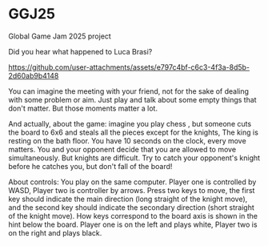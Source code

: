 # GGJ25
Global Game Jam 2025 project

Did you hear what happened to Luca Brasi?

https://github.com/user-attachments/assets/e797c4bf-c6c3-4f3a-8d5b-2d60ab9b4148

You can imagine the meeting with your friend, not for the sake of dealing with some problem or aim. Just play and talk about some empty things that don't matter. But those moments matter a lot.

And actually, about the game: imagine you play chess , but someone cuts the board to 6x6 and steals all the pieces except for the knights, The king is resting on the bath floor. You have 10 seconds on the clock, every move matters. You and your opponent decide that you are allowed to move simultaneously. But knights are difficult. Try to catch your opponent's knight before he catches you, but don't fall of the board!

About controls: You play on the same computer. Player one is controlled by WASD, Player two is controller by arrows. Press two keys to move, the first key should indicate the main direction (long straight of the knight move), and the second key should indicate the secondary direction (short straight of the knight move). How keys correspond to the board axis is shown in the hint below the board. Player one is on the left and plays white, Player two is on the right and plays black.
